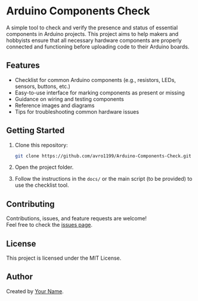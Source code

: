 # Arduino Components Check

A simple tool to check and verify the presence and status of essential components in Arduino projects. This project aims to help makers and hobbyists ensure that all necessary hardware components are properly connected and functioning before uploading code to their Arduino boards.

## Features

- Checklist for common Arduino components (e.g., resistors, LEDs, sensors, buttons, etc.)
- Easy-to-use interface for marking components as present or missing
- Guidance on wiring and testing components
- Reference images and diagrams
- Tips for troubleshooting common hardware issues

## Getting Started

1. Clone this repository:
   ```sh
   git clone https://github.com/avro1199/Arduino-Components-Check.git
   ```
2. Open the project folder.

3. Follow the instructions in the `docs/` or the main script (to be provided) to use the checklist tool.

## Contributing

Contributions, issues, and feature requests are welcome!  
Feel free to check the [issues page](https://github.com/avro1199/Arduino-Components-Check/issues).

## License

This project is licensed under the MIT License.

## Author

Created by [Your Name](https://github.com/avro1199).
